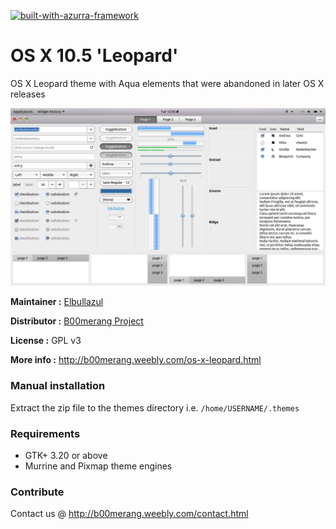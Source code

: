 [![built-with-azurra-framework](https://github.com/Elbullazul/Azurra_framework/raw/assets/azurra_framework_smaller.png)](https://github.com/Elbullazul/Azurra_framework)

# OS X 10.5 'Leopard'

OS X Leopard theme with Aqua elements that were abandoned in later OS X releases

![os-x-leopard](https://github.com/B00merang-Project/gallery/raw/master/OS%20X%2010.5%20Leopard%20(3).png)

**Maintainer :** [Elbullazul](https://github.com/Elbullazul)

**Distributor :** [B00merang Project](https://github.com/B00merang-Project)

**License :** GPL v3

**More info :** http://b00merang.weebly.com/os-x-leopard.html

### Manual installation

Extract the zip file to the themes directory i.e. `/home/USERNAME/.themes`

### Requirements

- GTK+ 3.20 or above
- Murrine and Pixmap theme engines

### Contribute

Contact us @ http://b00merang.weebly.com/contact.html
